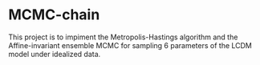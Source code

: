 # MCMC-chain 

This project is to impiment the Metropolis-Hastings algorithm and the Affine-invariant ensemble MCMC for sampling 6 parameters of the LCDM model under idealized data.
